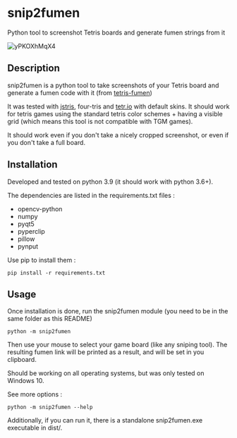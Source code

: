 # snip2fumen

Python tool to screenshot Tetris boards and generate fumen strings from it

![yPKOXhMqX4](https://user-images.githubusercontent.com/35337929/153570060-19287369-a00c-45a6-8fdf-66b571701d0b.gif)


## Description

snip2fumen is a python tool to take screenshots of your Tetris board and generate a fumen code with it (from [tetris-fumen](https://github.com/knewjade/tetris-fumen))

It was tested with [jstris](https://jstris.jezevec10.com), four-tris and [tetr.io](https://tetr.io) with default skins.
It should work for tetris games using the standard tetris color schemes + having a visible grid (which means this tool is not compatible with TGM games).

It should work even if you don't take a nicely cropped screenshot, or even if you don't take a full board.

## Installation

Developed and tested on python 3.9 (it should work with python 3.6+).

The dependencies are listed in the requirements.txt files :
* opencv-python
* numpy
* pyqt5
* pyperclip
* pillow
* pynput

Use pip to install them :
```
pip install -r requirements.txt
```

## Usage

Once installation is done, run the snip2fumen module (you need to be in the same folder as this README)

```
python -m snip2fumen
```

Then use your mouse to select your game board (like any sniping tool).
The resulting fumen link will be printed as a result, and will be set in you clipboard.

Should be working on all operating systems, but was only tested on Windows 10.

See more options :
```
python -m snip2fumen --help
```

Additionally, if you can run it, there is a standalone snip2fumen.exe executable in dist/.
